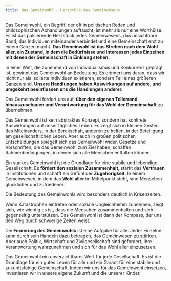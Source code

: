 ```yaml
---  
title: Das Gemeinwohl - Herzstück des Gemeinwesens
---
```

Das Gemeinwohl, ein Begriff, der oft in politischen Reden und philosophischen Abhandlungen auftaucht, ist mehr als nur eine Worthülse. Es ist das pulsierende Herzstück jedes Gemeinwesens, das unsichtbare Band, das Individuen miteinander verbindet und eine Gemeinschaft erst zu einem Ganzen macht. **Das Gemeinwohl ist das Streben nach dem Wohl aller, ein Zustand, in dem die Bedürfnisse und Interessen jedes Einzelnen mit denen der Gemeinschaft in Einklang stehen.**

In einer Welt, die zunehmend von Individualismus und Konkurrenz geprägt ist, gewinnt das Gemeinwohl an Bedeutung. Es erinnert uns daran, dass wir nicht nur als isolierte Individuen existieren, sondern Teil eines größeren Ganzen sind. **Unsere Handlungen haben Auswirkungen auf andere, und umgekehrt beeinflussen uns die Handlungen anderer.** 

Das Gemeinwohl fordert uns auf, **über den eigenen Tellerrand hinauszuschauen und Verantwortung für das Wohl der Gemeinschaft** zu übernehmen.

Das Gemeinwohl ist kein abstraktes Konzept, sondern hat konkrete Auswirkungen auf unser tägliches Leben. Es zeigt sich in kleinen Gesten des Miteinanders, in der Bereitschaft, anderen zu helfen, in der Beteiligung am gesellschaftlichen Leben. Aber auch in großen politischen Entscheidungen spiegelt sich das Gemeinwohl wider. Gesetze und Vorschriften, die das Gemeinwohl zum Ziel haben, schaffen Rahmenbedingungen, in denen sich alle Menschen entfalten können.

Ein starkes Gemeinwohl ist die Grundlage für eine stabile und lebendige Gesellschaft. Es **fördert den sozialen Zusammenhalt**, stärkt das **Vertrauen** in Institutionen und schafft ein Gefühl der **Zugehörigkeit**. In einem Gemeinwesen, in dem das **Wohl aller** im Mittelpunkt steht, sind Menschen glücklicher und zufriedener.

Die Bedeutung des Gemeinwohls wird besonders deutlich in Krisenzeiten. 

Wenn Katastrophen eintreten oder soziale Ungleichheiten zunehmen, zeigt sich, wie wichtig es ist, dass die Menschen zusammenhalten und sich gegenseitig unterstützen. Das Gemeinwohl ist dann der Kompass, der uns den Weg durch schwierige Zeiten weist.

Die **Förderung des Gemeinwohls** ist eine Aufgabe für alle. Jeder Einzelne kann durch sein Handeln dazu beitragen, das Gemeinwesen zu stärken. Aber auch Politik, Wirtschaft und Zivilgesellschaft sind gefordert, ihre Verantwortung wahrzunehmen und sich für das Wohl aller einzusetzen.

Das Gemeinwohl ein unverzichtbarer Wert für jede Gesellschaft. Es ist die Grundlage für ein gutes Leben für alle und ein Garant für eine stabile und zukunftsfähige Gemeinschaft. Indem wir uns für das Gemeinwohl einsetzen, investieren wir in unsere eigene Zukunft und die unserer Kinder.